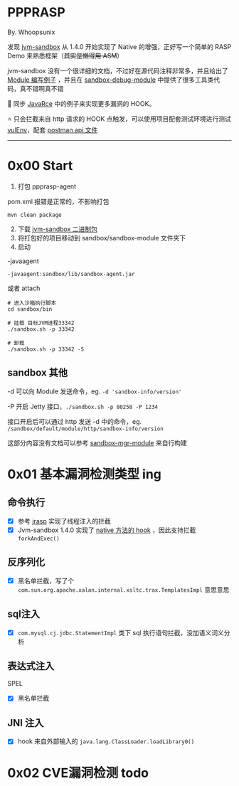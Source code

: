 # PPPRASP

By. Whoopsunix

发现 [jvm-sandbox](https://github.com/alibaba/jvm-sandbox) 从 1.4.0 开始实现了 Native 的增强，正好写一个简单的 RASP Demo 来熟悉框架（~~其实是懒得用 ASM~~）

jvm-sandbox 没有一个很详细的文档，不过好在源代码注释非常多，并且给出了 [Module 编写例子](https://github.com/oldmanpushcart/sandbox-module-example/blob/master/README.md) ，并且在 [sandbox-debug-module](https://github.com/alibaba/jvm-sandbox/blob/1.4.0/sandbox-debug-module) 中提供了很多工具类代码，真不错啊真不错

🚩 同步 [JavaRce](https://github.com/Whoopsunix/JavaRce) 中的例子来实现更多漏洞的 HOOK。

⭐️ 只会拦截来自 http 请求的 HOOK 点触发，可以使用项目配套测试环境进行测试 [vulEnv](https://github.com/Whoopsunix/PPPRASP/tree/main/vulEnv)，配套 [postman api 文件](https://github.com/Whoopsunix/PPPRASP/tree/main/vulEnvvulEnv.postman_collection.json)

---------------

# 0x00 Start

1. 打包 ppprasp-agent 

pom.xml 报错是正常的，不影响打包

```
mvn clean package
```

2. 下载 [jvm-sandbox 二进制包](https://github.com/alibaba/jvm-sandbox/releases)
3. 将打包好的项目移动到 sandbox/sandbox-module 文件夹下
4. 启动

-javaagent

```
-javaagent:sandbox/lib/sandbox-agent.jar
```

或者 attach

```
# 进入沙箱执行脚本
cd sandbox/bin

# 挂载 目标JVM进程33342
./sandbox.sh -p 33342

# 卸载
./sandbox.sh -p 33342 -S
```

## sandbox 其他

-d 可以向 Module 发送命令，eg. `-d 'sandbox-info/version'`

-P 开启 Jetty 接口，`./sandbox.sh -p 80258 -P 1234`

接口开启后可以通过 http 发送 -d 中的命令，eg. `/sandbox/default/module/http/sandbox-info/version`

这部分内容没有文档可以参考 [sandbox-mgr-module](https://github.com/alibaba/jvm-sandbox/blob/c01c28ab5d7d97a64071a2aca261804c47a5347e/sandbox-mgr-module/src/main/java/com/alibaba/jvm/sandbox/module/mgr/ModuleMgrModule.java) 来自行构建

# 0x01 基本漏洞检测类型 ing

## 命令执行

- [x] 参考 [jrasp](https://github.com/jvm-rasp/jrasp-agent) 实现了线程注入的拦截
- [x] Jvm-sandbox 1.4.0 实现了 [native 方法的 hook](https://github.com/alibaba/jvm-sandbox/blob/c01c28ab5d7d97a64071a2aca261804c47a5347e/sandbox-core/src/main/java/com/alibaba/jvm/sandbox/core/enhance/weaver/asm/EventWeaver.java) ，因此支持拦截 `forkAndExec()`

## 反序列化

- [x] 黑名单拦截，写了个 `com.sun.org.apache.xalan.internal.xsltc.trax.TemplatesImpl` 意思意思

## sql注入

- [x] `com.mysql.cj.jdbc.StatementImpl` 类下 sql 执行语句拦截，没加语义词义分析

## 表达式注入

SPEL

- [x] 黑名单拦截

## JNI 注入

- [x] hook 来自外部输入的 `java.lang.ClassLoader.loadLibrary0()`

# 0x02 CVE漏洞检测 todo

